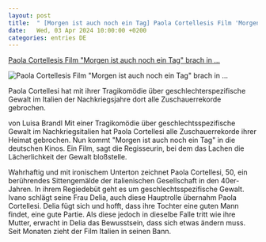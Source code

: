 ```yaml
---
layout: post
title:  " [Morgen ist auch noch ein Tag] Paola Cortellesis Film 'Morgen ist auch noch ein Tag' brach in ..."
date:   Wed, 03 Apr 2024 10:00:00 +0200
categories: entries DE
---
```

[Paola Cortellesis Film "Morgen ist auch noch ein Tag" brach in ...](https://www.stern.de/politik/paola-cortellesis-film--morgen-ist-auch-noch-ein-tag--brach-in-italien-alle-rekorde---inspiriert-wurde-sie-von-ihrer-grossmutter-34592908.html)

![Paola Cortellesis Film "Morgen ist auch noch ein Tag" brach in ...](https://image.stern.de/34593154/t/HB/v1/w1440/r1.7778/-/tobis-harald-fuhr.jpg)

Paola Cortellesi hat mit ihrer Tragikomödie über geschlechterspezifische Gewalt im Italien der Nachkriegsjahre dort alle Zuschauerrekorde gebrochen.

von Luisa Brandl Mit einer Tragikomödie über geschlechtsspezifische Gewalt im Nachkriegsitalien hat Paola Cortellesi alle Zuschauerrekorde ihrer Heimat gebrochen. Nun kommt "Morgen ist auch noch ein Tag" in die deutschen Kinos. Ein Film, sagt die Regisseurin, bei dem das Lachen die Lächerlichkeit der Gewalt bloßstelle.

Wahrhaftig und mit ironischem Unterton zeichnet Paola Cortellesi, 50, ein berührendes Sittengemälde der italienischen Gesellschaft in den 40er-Jahren. In ihrem Regiedebüt geht es um geschlechtsspezifische Gewalt. Ivano schlägt seine Frau Delia, auch diese Hauptrolle übernahm Paola Cortellesi. Delia fügt sich und hofft, dass ihre Tochter eine guten Mann findet, eine gute Partie. Als diese jedoch in dieselbe Falle tritt wie ihre Mutter, erwacht in Delia das Bewusstsein, dass sich etwas ändern muss. Seit Monaten zieht der Film Italien in seinen Bann.

